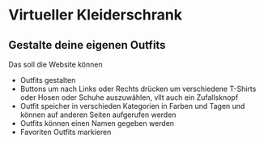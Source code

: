 # Virtueller Kleiderschrank

## Gestalte deine eigenen Outfits

Das soll die Website können

- Outfits gestalten
- Buttons um nach Links oder Rechts drücken um verschiedene T-Shirts oder Hosen oder Schuhe auszuwählen, vllt auch ein Zufallsknopf
- Outfit speicher in verschieden Kategorien in Farben und Tagen und können auf anderen Seiten aufgerufen werden
- Outfits können einen Namen gegeben werden
- Favoriten Outfits markieren